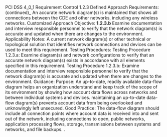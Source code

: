 PCI DSS 4_0_1 Requirement Control 1.2.3 Defined Approach Requirements: (continued)_ An accurate network diagram(s) is maintained that shows all connections between the CDE and other networks, including any wireless networks. Customized Approach Objective: **1.2.3.b** Examine documentation and interview responsible personnel to verify that the network diagram(s) is accurate and updated when there are changes to the environment. Applicability Notes: A current network diagram(s) or other technical or topological solution that identifies network connections and devices can be used to meet this requirement. Testing Procedures: Testing Procedure 1.2.3.a: Examine diagram(s) and network configurations to verify that an accurate network diagram(s) exists in accordance with all elements specified in this requirement. Testing Procedure 1.2.3.b: Examine documentation and interview responsible personnel to verify that the network diagram(s) is accurate and updated when there are changes to the environment. Guidance: Purpose: An up-to-date, readily available data-flow diagram helps an organization understand and keep track of the scope of its environment by showing how account data flows across networks and between individual systems and devices. maintaining an up-to-date data-flow diagram(s) prevents account data from being overlooked and unknowingly left unsecured. Good Practice: The data-flow diagram should include all connection points where account data is received into and sent out of the network, including connections to open, public networks, application processing flows, storage, transmissions between systems and networks, and file backups. .